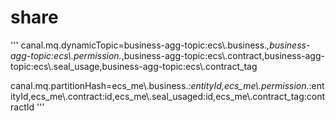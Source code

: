 # share
'''
canal.mq.dynamicTopic=business-agg-topic:ecs\\.business.*,business-agg-topic:ecs\\.permission.*,business-agg-topic:ecs\\.contract,business-agg-topic:ecs\\.seal_usage,business-agg-topic:ecs\\.contract_tag

canal.mq.partitionHash=ecs_me\\.business.*:entityId,ecs_me\\.permission.*:entityId,ecs_me\\.contract:id,ecs_me\\.seal_usaged:id,ecs_me\\.contract_tag:contractId
'''
